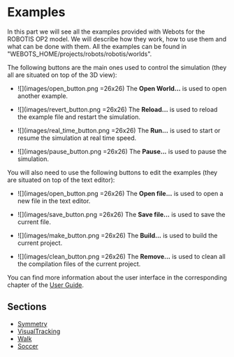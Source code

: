# Examples

In this part we will see all the examples provided with Webots for the ROBOTIS OP2 model.
We will describe how they work, how to use them and what can be done with them.
All the examples can be found in "WEBOTS\_HOME/projects/robots/robotis/worlds".

The following buttons are the main ones used to control the simulation (they all are situated on top of the 3D view):

- ![](images/open_button.png =26x26) The **Open World...** is used to open another example.

- ![](images/revert_button.png =26x26) The **Reload...** is used to reload the example file and restart the simulation.

- ![](images/real_time_button.png =26x26) The **Run...** is used to start or resume the simulation at real time speed.

- ![](images/pause_button.png =26x26) The **Pause...** is used to pause the simulation.

You will also need to use the following buttons to edit the examples (they are situated on top of the text editor):

- ![](images/open_button.png =26x26) The **Open file...** is used to open a new file in the text editor.

- ![](images/save_button.png =26x26) The **Save file...** is used to save the current file.

- ![](images/make_button.png =26x26) The **Build...** is used to build the current project.

- ![](images/clean_button.png =26x26) The **Remove...** is used to clean all the compilation files of the current project.

You can find more information about the user interface in the corresponding chapter of the [User Guide](http://www.cyberbotics.com/guide).

## Sections

- [Symmetry](symmetry.md)
- [VisualTracking](visualtracking.md)
- [Walk](walk.md)
- [Soccer](soccer.md)
